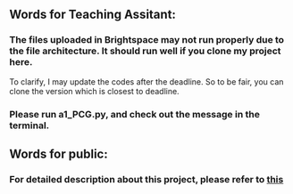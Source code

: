 ## Words for Teaching Assitant:
### The files uploaded in Brightspace may not run properly due to the file architecture. It should run well if you clone my project here.
To clarify, I may update the codes after the deadline. So to be fair, you can clone the version which is closest to deadline.
### Please run a1_PCG.py, and check out the message in the terminal.
## Words for public:
### For detailed description about this project, please refer to [this](https://github.com/LI-SUJU/game_ai_ass_1/blob/main/MGAI_Assignment_1.pdf)
